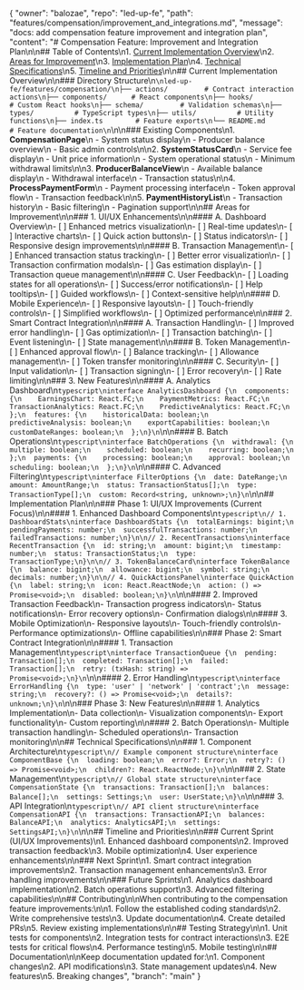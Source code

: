 {
"owner": "balozae",
"repo": "led-up-fe",
"path": "features/compensation/improvement_and_integrations.md",
"message": "docs: add compensation feature improvement and integration plan",
"content": "# Compensation Feature: Improvement and Integration Plan\n\n## Table of Contents\n1. [Current Implementation Overview](#current-implementation-overview)\n2. [Areas for Improvement](#areas-for-improvement)\n3. [Implementation Plan](#implementation-plan)\n4. [Technical Specifications](#technical-specifications)\n5. [Timeline and Priorities](#timeline-and-priorities)\n\n## Current Implementation Overview\n\n### Directory Structure\n`\nled-up-fe/features/compensation/\n├── actions/         # Contract interaction actions\n├── components/      # React components\n├── hooks/          # Custom React hooks\n├── schema/         # Validation schemas\n├── types/          # TypeScript types\n├── utils/          # Utility functions\n├── index.ts        # Feature exports\n└── README.md       # Feature documentation\n`\n\n### Existing Components\n1. **CompensationPage**\n - System status display\n - Producer balance overview\n - Basic admin controls\n\n2. **SystemStatusCard**\n - Service fee display\n - Unit price information\n - System operational status\n - Minimum withdrawal limits\n\n3. **ProducerBalanceView**\n - Available balance display\n - Withdrawal interface\n - Transaction status\n\n4. **ProcessPaymentForm**\n - Payment processing interface\n - Token approval flow\n - Transaction feedback\n\n5. **PaymentHistoryList**\n - Transaction history\n - Basic filtering\n - Pagination support\n\n## Areas for Improvement\n\n### 1. UI/UX Enhancements\n\n#### A. Dashboard Overview\n- [ ] Enhanced metrics visualization\n- [ ] Real-time updates\n- [ ] Interactive charts\n- [ ] Quick action buttons\n- [ ] Status indicators\n- [ ] Responsive design improvements\n\n#### B. Transaction Management\n- [ ] Enhanced transaction status tracking\n- [ ] Better error visualization\n- [ ] Transaction confirmation modals\n- [ ] Gas estimation display\n- [ ] Transaction queue management\n\n#### C. User Feedback\n- [ ] Loading states for all operations\n- [ ] Success/error notifications\n- [ ] Help tooltips\n- [ ] Guided workflows\n- [ ] Context-sensitive help\n\n#### D. Mobile Experience\n- [ ] Responsive layouts\n- [ ] Touch-friendly controls\n- [ ] Simplified workflows\n- [ ] Optimized performance\n\n### 2. Smart Contract Integration\n\n#### A. Transaction Handling\n- [ ] Improved error handling\n- [ ] Gas optimization\n- [ ] Transaction batching\n- [ ] Event listening\n- [ ] State management\n\n#### B. Token Management\n- [ ] Enhanced approval flow\n- [ ] Balance tracking\n- [ ] Allowance management\n- [ ] Token transfer monitoring\n\n#### C. Security\n- [ ] Input validation\n- [ ] Transaction signing\n- [ ] Error recovery\n- [ ] Rate limiting\n\n### 3. New Features\n\n#### A. Analytics Dashboard\n`typescript\ninterface AnalyticsDashboard {\n  components: {\n    EarningsChart: React.FC;\n    PaymentMetrics: React.FC;\n    TransactionAnalytics: React.FC;\n    PredictiveAnalytics: React.FC;\n  };\n  features: {\n    historicalData: boolean;\n    predictiveAnalysis: boolean;\n    exportCapabilities: boolean;\n    customDateRanges: boolean;\n  };\n}\n`\n\n#### B. Batch Operations\n`typescript\ninterface BatchOperations {\n  withdrawal: {\n    multiple: boolean;\n    scheduled: boolean;\n    recurring: boolean;\n  };\n  payments: {\n    processing: boolean;\n    approval: boolean;\n    scheduling: boolean;\n  };\n}\n`\n\n#### C. Advanced Filtering\n`typescript\ninterface FilterOptions {\n  date: DateRange;\n  amount: AmountRange;\n  status: TransactionStatus[];\n  type: TransactionType[];\n  custom: Record<string, unknown>;\n}\n`\n\n## Implementation Plan\n\n### Phase 1: UI/UX Improvements (Current Focus)\n\n#### 1. Enhanced Dashboard Components\n`typescript\n// 1. DashboardStats\ninterface DashboardStats {\n  totalEarnings: bigint;\n  pendingPayments: number;\n  successfulTransactions: number;\n  failedTransactions: number;\n}\n\n// 2. RecentTransactions\ninterface RecentTransaction {\n  id: string;\n  amount: bigint;\n  timestamp: number;\n  status: TransactionStatus;\n  type: TransactionType;\n}\n\n// 3. TokenBalanceCard\ninterface TokenBalance {\n  balance: bigint;\n  allowance: bigint;\n  symbol: string;\n  decimals: number;\n}\n\n// 4. QuickActionsPanel\ninterface QuickAction {\n  label: string;\n  icon: React.ReactNode;\n  action: () => Promise<void>;\n  disabled: boolean;\n}\n`\n\n#### 2. Improved Transaction Feedback\n- Transaction progress indicators\n- Status notifications\n- Error recovery options\n- Confirmation dialogs\n\n#### 3. Mobile Optimization\n- Responsive layouts\n- Touch-friendly controls\n- Performance optimizations\n- Offline capabilities\n\n### Phase 2: Smart Contract Integration\n\n#### 1. Transaction Management\n`typescript\ninterface TransactionQueue {\n  pending: Transaction[];\n  completed: Transaction[];\n  failed: Transaction[];\n  retry: (txHash: string) => Promise<void>;\n}\n`\n\n#### 2. Error Handling\n`typescript\ninterface ErrorHandling {\n  type: 'user' | 'network' | 'contract';\n  message: string;\n  recovery?: () => Promise<void>;\n  details?: unknown;\n}\n`\n\n### Phase 3: New Features\n\n#### 1. Analytics Implementation\n- Data collection\n- Visualization components\n- Export functionality\n- Custom reporting\n\n#### 2. Batch Operations\n- Multiple transaction handling\n- Scheduled operations\n- Transaction monitoring\n\n## Technical Specifications\n\n### 1. Component Architecture\n`typescript\n// Example component structure\ninterface ComponentBase {\n  loading: boolean;\n  error?: Error;\n  retry?: () => Promise<void>;\n  children?: React.ReactNode;\n}\n`\n\n### 2. State Management\n`typescript\n// Global state structure\ninterface CompensationState {\n  transactions: Transaction[];\n  balances: Balance[];\n  settings: Settings;\n  user: UserState;\n}\n`\n\n### 3. API Integration\n`typescript\n// API client structure\ninterface CompensationAPI {\n  transactions: TransactionAPI;\n  balances: BalanceAPI;\n  analytics: AnalyticsAPI;\n  settings: SettingsAPI;\n}\n`\n\n## Timeline and Priorities\n\n### Current Sprint (UI/UX Improvements)\n1. Enhanced dashboard components\n2. Improved transaction feedback\n3. Mobile optimization\n4. User experience enhancements\n\n### Next Sprint\n1. Smart contract integration improvements\n2. Transaction management enhancements\n3. Error handling improvements\n\n### Future Sprints\n1. Analytics dashboard implementation\n2. Batch operations support\n3. Advanced filtering capabilities\n\n## Contributing\n\nWhen contributing to the compensation feature improvements:\n\n1. Follow the established coding standards\n2. Write comprehensive tests\n3. Update documentation\n4. Create detailed PRs\n5. Review existing implementations\n\n## Testing Strategy\n\n1. Unit tests for components\n2. Integration tests for contract interactions\n3. E2E tests for critical flows\n4. Performance testing\n5. Mobile testing\n\n## Documentation\n\nKeep documentation updated for:\n1. Component changes\n2. API modifications\n3. State management updates\n4. New features\n5. Breaking changes",
"branch": "main"
}
